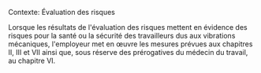 Contexte: Évaluation des risques

Lorsque les résultats de l'évaluation des risques mettent en évidence des risques pour la santé ou la sécurité des travailleurs dus aux vibrations mécaniques, l'employeur met en œuvre les mesures prévues aux chapitres II, III et VII ainsi que, sous réserve des prérogatives du médecin du travail, au chapitre VI.